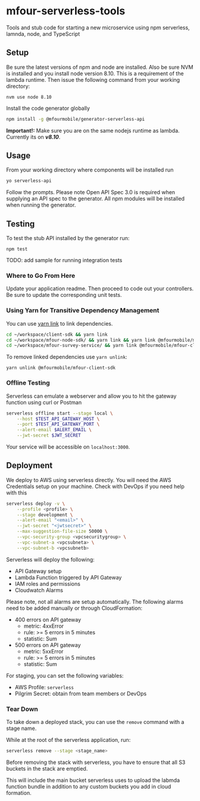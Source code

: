 # mfour-serverless-tools
Tools and stub code for starting a new microservice using npm serverless, lamnda, node, and TypeScript

<!-- 
TODO: add badges
# <a href="https://circleci.com/gh/MFourMobile/mfour-auto-complete-service">
# <img src="https://circleci.com/gh/MFourMobile/mfour-auto-complete-service.svg?style=shield&circle-token=6ade52254f840a128823978162dd02efdde393f6" alt="Build Status"></a>
-->
## Setup
Be sure the latest versions of npm and node are installed. Also be sure NVM is installed and you install node version 8.10. This is a requirement of the lambda runtime. Then issue the following command from your working directory:
````
nvm use node 8.10
````

Install the code generator globally

```bash
npm install -g @mfourmobile/generator-serverless-api
```

**Important!:** Make sure you are on the same nodejs runtime as lambda. Currently its on **_v8.10_**.

## Usage

From your working directory where components will be installed run 
```bash
yo serverless-api
```
Follow the prompts. Please note Open API Spec 3.0 is required when supplying an API spec to the generator. All npm modules will be installed when running the generator.

## Testing
To test the stub API installed by the generator run:
````
npm test

````
TODO: add sample for running integration tests

### Where to Go From Here

Update your application readme. Then proceed to code out your controllers. Be sure to update the corresponding unit tests.

### Using Yarn for Transitive Dependency Management
You can use [yarn link](https://yarnpkg.com/lang/en/docs/cli/link/) to link dependencies.
```bash
cd ~/workspace/client-sdk && yarn link
cd ~/workspace/mfour-node-sdk/ && yarn link && yarn link @mfourmobile/mfour-client-sdk
cd ~/workspace/mfour-survey-service/ && yarn link @mfourmobile/mfour-client-sdk @mfourmobile/mfour-node-sdk
```
To remove linked dependencies use `yarn unlink`:
```
yarn unlink @mfourmobile/mfour-client-sdk
```

### Offline Testing

Serverless can emulate a webserver and allow you to hit the gateway function using curl or Postman


```bash
serverless offline start --stage local \
    --host $TEST_API_GATEWAY_HOST \
    --port $TEST_API_GATEWAY_PORT \
    --alert-email $ALERT_EMAIL \
    --jwt-secret $JWT_SECRET
```

Your service will be accessible on `localhost:3000`.

## Deployment

We deploy to AWS using serverless directly. You will need the AWS Credentials setup on your machine. Check with DevOps if you need help with this

```bash
serverless deploy -v \
    --profile <profile> \
    --stage development \
    --alert-email "<email>" \
    --jwt-secret "<jwtsecret>" \
    --max-suggestion-file-size 50000 \
    --vpc-security-group <vpcsecuritygroup> \
    --vpc-subnet-a <vpcsubneta> \
    --vpc-subnet-b <vpcsubnetb>
```

Serverless will deploy the following:
* API Gateway setup
* Lambda Function triggered by API Gateway
* IAM roles and permissions
* Cloudwatch Alarms

Please note, not all alarms are setup automatically. The following alarms need to be added manually or through CloudFormation:
* 400 errors on API gateway
    * metric: 4xxError
    * rule: >= 5 errors in 5 minutes
    * statistic: Sum
* 500 errors on API gateway
    * metric: 5xxError
    * rule: >= 5 errors in 5 minutes
    * statistic: Sum

For staging, you can set the following variables:

* AWS Profile: `serverless`
* Pilgrim Secret: obtain from team members or DevOps

### Tear Down

To take down a deployed stack, you can use the `remove` command with a stage name.

While at the root of the serverless application, run:

```bash
serverless remove --stage <stage_name>
```

Before removing the stack with serverless, you have to ensure that all S3 buckets in the stack are emptied.

This will include the main bucket serverless uses to upload the labmda function bundle in addition to any custom buckets you add in cloud formation.
